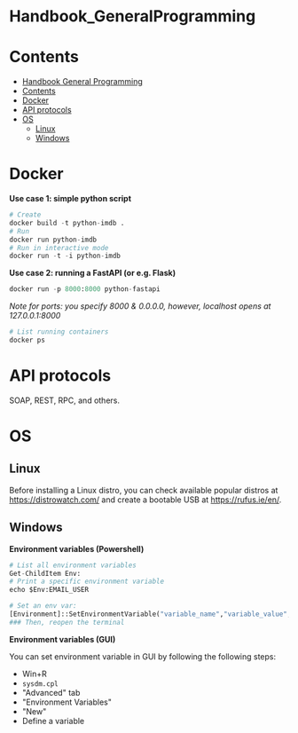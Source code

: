 # Handbook_GeneralProgramming

# Contents
- [Handbook General Programming](#handbook_generalprogramming)
- [Contents](#contents)
- [Docker](#docker)
- [API protocols](#api-protocols)
- [OS](#os)
  - [Linux](#linux)
  - [Windows](#windows)


# Docker

**Use case 1: simple python script**
```py
# Create
docker build -t python-imdb .
# Run
docker run python-imdb
# Run in interactive mode
docker run -t -i python-imdb
```

**Use case 2: running a FastAPI (or e.g. Flask)**
```py
docker run -p 8000:8000 python-fastapi
```

*Note for ports: you specify 8000 & 0.0.0.0, however, localhost opens at 127.0.0.1:8000*

```py
# List running containers
docker ps
```


# API protocols

SOAP, REST, RPC, and others.

# OS

## Linux

Before installing a Linux distro, you can check available popular distros at https://distrowatch.com/ and create a bootable USB at https://rufus.ie/en/. 

## Windows

**Environment variables (Powershell)**

```py
# List all environment variables
Get-ChildItem Env:
# Print a specific environment variable
echo $Env:EMAIL_USER

# Set an env var:
[Environment]::SetEnvironmentVariable("variable_name","variable_value","User")
### Then, reopen the terminal
```
**Environment variables (GUI)**

You can set environment variable in GUI by following the following steps:
- Win+R
- `sysdm.cpl`
- "Advanced" tab
- "Environment Variables"
- "New"
- Define a variable
